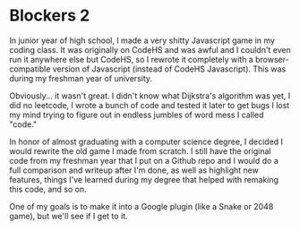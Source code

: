 # Blockers 2

In junior year of high school, I made a very shitty Javascript game in my coding class. It was originally on CodeHS and was awful and I couldn't even run it anywhere else but CodeHS, so I rewrote it completely with a browser-compatible version of Javascript (instead of CodeHS Javascript). This was during my freshman year of university.

Obviously... it wasn't great. I didn't know what Dijkstra's algorithm was yet, I did no leetcode, I wrote a bunch of code and tested it later to get bugs I lost my mind trying to figure out in endless jumbles of word mess I called "code."

In honor of almost graduating with a computer science degree, I decided I would rewrite the old game I made from scratch. I still have the original code from my freshman year that I put on a Github repo and I would do a full comparison and writeup after I'm done, as well as highlight new features, things I've learned during my degree that helped with remaking this code, and so on.

One of my goals is to make it into a Google plugin (like a Snake or 2048 game), but we'll see if I get to it.
